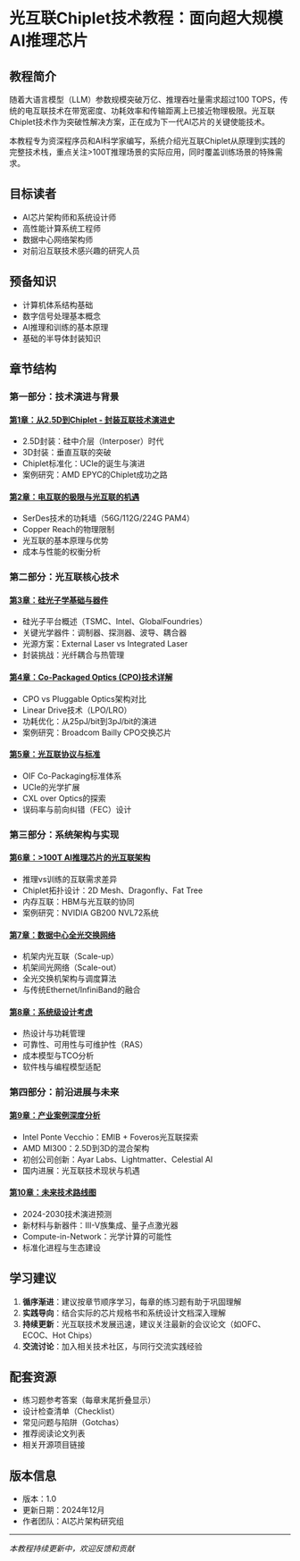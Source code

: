 # 光互联Chiplet技术教程：面向超大规模AI推理芯片

## 教程简介

随着大语言模型（LLM）参数规模突破万亿、推理吞吐量需求超过100 TOPS，传统的电互联技术在带宽密度、功耗效率和传输距离上已接近物理极限。光互联Chiplet技术作为突破性解决方案，正在成为下一代AI芯片的关键使能技术。

本教程专为资深程序员和AI科学家编写，系统介绍光互联Chiplet从原理到实践的完整技术栈，重点关注>100T推理场景的实际应用，同时覆盖训练场景的特殊需求。

## 目标读者

- AI芯片架构师和系统设计师
- 高性能计算系统工程师
- 数据中心网络架构师
- 对前沿互联技术感兴趣的研究人员

## 预备知识

- 计算机体系结构基础
- 数字信号处理基本概念
- AI推理和训练的基本原理
- 基础的半导体封装知识

## 章节结构

### 第一部分：技术演进与背景

#### [第1章：从2.5D到Chiplet - 封装互联技术演进史](chapter1.md)
- 2.5D封装：硅中介层（Interposer）时代
- 3D封装：垂直互联的突破
- Chiplet标准化：UCIe的诞生与演进
- 案例研究：AMD EPYC的Chiplet成功之路

#### [第2章：电互联的极限与光互联的机遇](chapter2.md)
- SerDes技术的功耗墙（56G/112G/224G PAM4）
- Copper Reach的物理限制
- 光互联的基本原理与优势
- 成本与性能的权衡分析

### 第二部分：光互联核心技术

#### [第3章：硅光子学基础与器件](chapter3.md)
- 硅光子平台概述（TSMC、Intel、GlobalFoundries）
- 关键光学器件：调制器、探测器、波导、耦合器
- 光源方案：External Laser vs Integrated Laser
- 封装挑战：光纤耦合与热管理

#### [第4章：Co-Packaged Optics (CPO)技术详解](chapter4.md)
- CPO vs Pluggable Optics架构对比
- Linear Drive技术（LPO/LRO）
- 功耗优化：从25pJ/bit到3pJ/bit的演进
- 案例研究：Broadcom Bailly CPO交换芯片

#### [第5章：光互联协议与标准](chapter5.md)
- OIF Co-Packaging标准体系
- UCIe的光学扩展
- CXL over Optics的探索
- 误码率与前向纠错（FEC）设计

### 第三部分：系统架构与实现

#### [第6章：>100T AI推理芯片的光互联架构](chapter6.md)
- 推理vs训练的互联需求差异
- Chiplet拓扑设计：2D Mesh、Dragonfly、Fat Tree
- 内存互联：HBM与光互联的协同
- 案例研究：NVIDIA GB200 NVL72系统

#### [第7章：数据中心全光交换网络](chapter7.md)
- 机架内光互联（Scale-up）
- 机架间光网络（Scale-out）
- 全光交换机架构与调度算法
- 与传统Ethernet/InfiniBand的融合

#### [第8章：系统级设计考虑](chapter8.md)
- 热设计与功耗管理
- 可靠性、可用性与可维护性（RAS）
- 成本模型与TCO分析
- 软件栈与编程模型适配

### 第四部分：前沿进展与未来

#### [第9章：产业案例深度分析](chapter9.md)
- Intel Ponte Vecchio：EMIB + Foveros光互联探索
- AMD MI300：2.5D到3D的混合架构
- 初创公司创新：Ayar Labs、Lightmatter、Celestial AI
- 国内进展：光互联技术现状与机遇

#### [第10章：未来技术路线图](chapter10.md)
- 2024-2030技术演进预测
- 新材料与新器件：III-V族集成、量子点激光器
- Compute-in-Network：光学计算的可能性
- 标准化进程与生态建设

## 学习建议

1. **循序渐进**：建议按章节顺序学习，每章的练习题有助于巩固理解
2. **实践导向**：结合实际的芯片规格书和系统设计文档深入理解
3. **持续更新**：光互联技术发展迅速，建议关注最新的会议论文（如OFC、ECOC、Hot Chips）
4. **交流讨论**：加入相关技术社区，与同行交流实践经验

## 配套资源

- 练习题参考答案（每章末尾折叠显示）
- 设计检查清单（Checklist）
- 常见问题与陷阱（Gotchas）
- 推荐阅读论文列表
- 相关开源项目链接

## 版本信息

- 版本：1.0
- 更新日期：2024年12月
- 作者团队：AI芯片架构研究组

---

*本教程持续更新中，欢迎反馈和贡献*